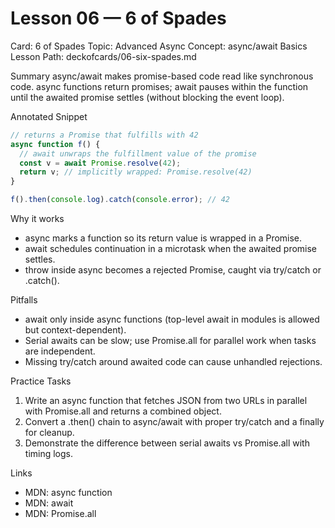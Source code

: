 # Lesson 06 — 6 of Spades
Card: 6 of Spades
Topic: Advanced Async
Concept: async/await Basics
Lesson Path: deckofcards/06-six-spades.md

Summary
async/await makes promise-based code read like synchronous code. async functions return promises; await pauses within the function until the awaited promise settles (without blocking the event loop).

Annotated Snippet
```js
// returns a Promise that fulfills with 42
async function f() {
  // await unwraps the fulfillment value of the promise
  const v = await Promise.resolve(42);
  return v; // implicitly wrapped: Promise.resolve(42)
}

f().then(console.log).catch(console.error); // 42
```

Why it works
- async marks a function so its return value is wrapped in a Promise.
- await schedules continuation in a microtask when the awaited promise settles.
- throw inside async becomes a rejected Promise, caught via try/catch or .catch().

Pitfalls
- await only inside async functions (top-level await in modules is allowed but context-dependent).
- Serial awaits can be slow; use Promise.all for parallel work when tasks are independent.
- Missing try/catch around awaited code can cause unhandled rejections.

Practice Tasks
1) Write an async function that fetches JSON from two URLs in parallel with Promise.all and returns a combined object.
2) Convert a .then() chain to async/await with proper try/catch and a finally for cleanup.
3) Demonstrate the difference between serial awaits vs Promise.all with timing logs.

Links
- MDN: async function
- MDN: await
- MDN: Promise.all